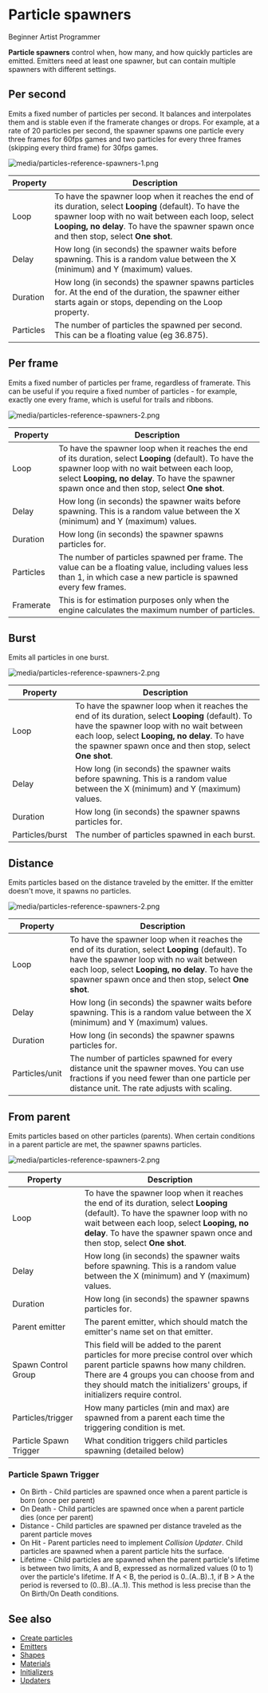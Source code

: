 # Particle spawners

<span class="badge text-bg-primary">Beginner</span>
<span class="badge text-bg-success">Artist</span>
<span class="badge text-bg-success">Programmer</span>

**Particle spawners** control when, how many, and how quickly particles are emitted. Emitters need at least one spawner, but can contain multiple spawners with different settings.

## Per second

Emits a fixed number of particles per second. It balances and interpolates them and is stable even if the framerate changes or drops. For example, at a rate of 20 particles per second, the spawner spawns one particle every three frames for 60fps games and two particles for every three frames (skipping every third frame) for 30fps games.

![media/particles-reference-spawners-1.png](media/particles-reference-spawners-1.png)

| Property | Description |
|-------------------------|--------------------------------------------------------------------------------------------------------|
| Loop | To have the spawner loop when it reaches the end of its duration, select **Looping** (default). To have the spawner loop with no wait between each loop, select **Looping, no delay**. To have the spawner spawn once and then stop, select **One shot**. |
| Delay | How long (in seconds) the spawner waits before spawning. This is a random value between the X (minimum) and Y (maximum) values. |
| Duration | How long (in seconds) the spawner spawns particles for. At the end of the duration, the spawner either starts again or stops, depending on the Loop property. |
| Particles | The number of particles the spawned per second. This can be a floating value (eg 36.875). |

## Per frame

Emits a fixed number of particles per frame, regardless of framerate. This can be useful if you require a fixed number of particles - for example, exactly one every frame, which is useful for trails and ribbons.

![media/particles-reference-spawners-2.png](media/particles-reference-spawners-2.png)

| Property | Description |
|-------------------------|--------------------------------------------------------------------------------------------------------|
| Loop | To have the spawner loop when it reaches the end of its duration, select **Looping** (default). To have the spawner loop with no wait between each loop, select **Looping, no delay**. To have the spawner spawn once and then stop, select **One shot**. |
| Delay | How long (in seconds) the spawner waits before spawning. This is a random value between the X (minimum) and Y (maximum) values. |
| Duration | How long (in seconds) the spawner spawns particles for. |
| Particles | The number of particles spawned per frame. The value can be a floating value, including values less than 1, in which case a new particle is spawned every few frames. |
| Framerate | This is for estimation purposes only when the engine calculates the maximum number of particles. |

## Burst

Emits all particles in one burst.

![media/particles-reference-spawners-2.png](media/particles-reference-spawners-3.png)

| Property | Description |
|-------------------------|--------------------------------------------------------------------------------------------------------|
| Loop | To have the spawner loop when it reaches the end of its duration, select **Looping** (default). To have the spawner loop with no wait between each loop, select **Looping, no delay**. To have the spawner spawn once and then stop, select **One shot**. |
| Delay | How long (in seconds) the spawner waits before spawning. This is a random value between the X (minimum) and Y (maximum) values. |
| Duration | How long (in seconds) the spawner spawns particles for. |
| Particles/burst | The number of particles spawned in each burst. |

## Distance

Emits particles based on the distance traveled by the emitter. If the emitter doesn't move, it spawns no particles.

![media/particles-reference-spawners-2.png](media/particles-reference-spawners-4.png)

| Property | Description |
|-------------------------|--------------------------------------------------------------------------------------------------------|
| Loop | To have the spawner loop when it reaches the end of its duration, select **Looping** (default). To have the spawner loop with no wait between each loop, select **Looping, no delay**. To have the spawner spawn once and then stop, select **One shot**. |
| Delay | How long (in seconds) the spawner waits before spawning. This is a random value between the X (minimum) and Y (maximum) values. |
| Duration | How long (in seconds) the spawner spawns particles for. |
| Particles/unit | The number of particles spawned for every distance unit the spawner moves. You can use fractions if you need fewer than one particle per distance unit. The rate adjusts with scaling. |

## From parent

Emits particles based on other particles (parents). When certain conditions in a parent particle are met, the spawner spawns particles.

![media/particles-reference-spawners-2.png](media/particles-reference-spawners-5.png)

| Property | Description |
|-------------------------|--------------------------------------------------------------------------------------------------------|
| Loop | To have the spawner loop when it reaches the end of its duration, select **Looping** (default). To have the spawner loop with no wait between each loop, select **Looping, no delay**. To have the spawner spawn once and then stop, select **One shot**. |
| Delay | How long (in seconds) the spawner waits before spawning. This is a random value between the X (minimum) and Y (maximum) values. |
| Duration | How long (in seconds) the spawner spawns particles for. |
| Parent emitter | The parent emitter, which should match the emitter's name set on that emitter. |
| Spawn Control Group | This field will be added to the parent particles for more precise control over which parent particle spawns how many children. There are 4 groups you can choose from and they should match the initializers' groups, if initializers require control. |
| Particles/trigger | How many particles (min and max) are spawned from a parent each time the triggering condition is met. |
| Particle Spawn Trigger | What condition triggers child particles spawning (detailed below) |

### Particle Spawn Trigger
 - On Birth - Child particles are spawned once when a parent particle is born (once per parent)
 - On Death - Child particles are spawned once when a parent particle dies (once per parent)
 - Distance - Child particles are spawned per distance traveled as the parent particle moves
 - On Hit - Parent particles need to implement *Collision Updater*. Child particles are spawned when a parent particle hits the surface.
 - Lifetime - Child particles are spawned when the parent particle's lifetime is between two limits, A and B, expressed as normalized values (0 to 1) over the particle's lifetime. If A < B, the period is 0..(A..B)..1, if B > A the period is reversed to (0..B)..(A..1). This method is less precise than the On Birth/On Death conditions.

## See also

* [Create particles](create-particles.md)
* [Emitters](emitters.md)
* [Shapes](shapes.md)
* [Materials](materials.md)
* [Initializers](initializers.md)
* [Updaters](updaters.md)